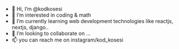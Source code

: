 - 👋 Hi, I’m @kodkosesi
- 👀 I’m interested in coding & math 
- 🌱 I’m currently learning web development technologies like reactjs, nextjs, django..
- 💞️ I’m looking to collaborate on ...
- 📫 you can reach me on instagram/kod_kosesi

<!---
kodkosesi/kodkosesi is a ✨ special ✨ repository because its `README.md` (this file) appears on your GitHub profile.
You can click the Preview link to take a look at your changes.
--->
